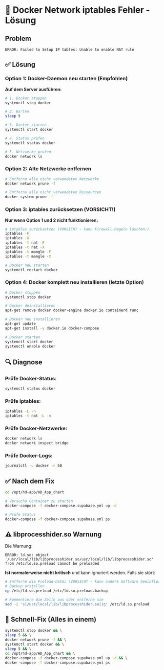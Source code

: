 # 🔧 Docker Network iptables Fehler - Lösung

## Problem

```
ERROR: Failed to Setup IP tables: Unable to enable NAT rule
```

## ✅ Lösung

### Option 1: Docker-Daemon neu starten (Empfohlen)

**Auf dem Server ausführen:**

```bash
# 1. Docker stoppen
systemctl stop docker

# 2. Warten
sleep 5

# 3. Docker starten
systemctl start docker

# 4. Status prüfen
systemctl status docker

# 5. Netzwerke prüfen
docker network ls
```

### Option 2: Alte Netzwerke entfernen

```bash
# Entferne alle nicht verwendeten Netzwerke
docker network prune -f

# Entferne alle nicht verwendeten Ressourcen
docker system prune -f
```

### Option 3: iptables zurücksetzen (VORSICHT!)

**Nur wenn Option 1 und 2 nicht funktionieren:**

```bash
# iptables zurücksetzen (VORSICHT - kann Firewall-Regeln löschen!)
iptables -F
iptables -X
iptables -t nat -F
iptables -t nat -X
iptables -t mangle -F
iptables -t mangle -X

# Docker neu starten
systemctl restart docker
```

### Option 4: Docker komplett neu installieren (letzte Option)

```bash
# Docker stoppen
systemctl stop docker

# Docker deinstallieren
apt-get remove docker docker-engine docker.io containerd runc

# Docker neu installieren
apt-get update
apt-get install -y docker.io docker-compose

# Docker starten
systemctl start docker
systemctl enable docker
```

## 🔍 Diagnose

### Prüfe Docker-Status:
```bash
systemctl status docker
```

### Prüfe iptables:
```bash
iptables -L -n
iptables -t nat -L -n
```

### Prüfe Docker-Netzwerke:
```bash
docker network ls
docker network inspect bridge
```

### Prüfe Docker-Logs:
```bash
journalctl -u docker -n 50
```

## ✅ Nach dem Fix

```bash
cd /opt/hd-app/HD_App_chart

# Versuche Container zu starten
docker-compose -f docker-compose.supabase.yml up -d

# Prüfe Status
docker-compose -f docker-compose.supabase.yml ps
```

## ⚠️ libprocesshider.so Warnung

Die Warnung:
```
ERROR: ld.so: object '/usr/local/lib/libprocesshider.so/usr/local/lib/libprocesshider.so' from /etc/ld.so.preload cannot be preloaded
```

**Ist normalerweise nicht kritisch** und kann ignoriert werden. Falls sie stört:

```bash
# Entferne die Preload-Datei (VORSICHT - kann andere Software beeinflussen!)
# Backup erstellen
cp /etc/ld.so.preload /etc/ld.so.preload.backup

# Kommentiere die Zeile aus oder entferne sie
sed -i 's|/usr/local/lib/libprocesshider.so||g' /etc/ld.so.preload
```

## 🚀 Schnell-Fix (Alles in einem)

```bash
systemctl stop docker && \
sleep 5 && \
docker network prune -f && \
systemctl start docker && \
sleep 5 && \
cd /opt/hd-app/HD_App_chart && \
docker-compose -f docker-compose.supabase.yml up -d && \
docker-compose -f docker-compose.supabase.yml ps
```

